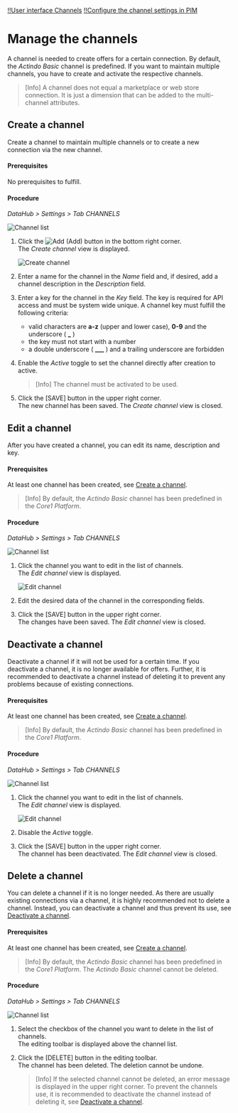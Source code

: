 [!!User interface Channels](../UserInterface/02e_Channels.md)
[!!Configure the channel settings in PIM](../../PIM/Integration/ConfigureChannels.md)

# Manage the channels

A channel is needed to create offers for a certain connection.
By default, the *Actindo Basic* channel is predefined.
If you want to maintain multiple channels, you have to create and activate the respective channels.

> [Info] A channel does not equal a marketplace or web store connection. It is just a dimension that can be added to the multi-channel attributes.

[comment]: <> (Insert link for procedure about creating a new connection when available)

## Create a channel

Create a channel to maintain multiple channels or to create a new connection via the new channel.

#### Prerequisites

No prerequisites to fulfill.

#### Procedure

*DataHub > Settings > Tab CHANNELS*

![Channel list](../../Assets/Screenshots/DataHub/Settings/Channels/ChannelList.png "[Channel list]")

1. Click the ![Add](../../Assets/Icons/Plus01.png "[Add]") (Add) button in the bottom right corner.   
    The *Create channel* view is displayed.

    ![Create channel](../../Assets/Screenshots/DataHub/Settings/Channels/CreateChannel.png "[Create channel]")

2. Enter a name for the channel in the *Name* field and, if desired, add a channel description in the  *Description* field.


3. Enter a key for the channel in the *Key* field. The key is required for API access and must be system wide unique. A channel key must fulfill the following criteria:
    - valid characters are **a-z** (upper and lower case), **0-9** and the underscore ( **_** )
    - the key must not start with a number
    - a double underscore ( **___** ) and a trailing underscore are forbidden


4. Enable the *Active* toggle to set the channel directly after creation to active.

    > [Info] The channel must be activated to be used.

5. Click the [SAVE] button in the upper right corner.   
    The new channel has been saved. The *Create channel* view is closed.  



## Edit a channel

After you have created a channel, you can edit its name, description and key.

#### Prerequisites

At least one channel has been created, see [Create a channel](#create-a-channel).

> [Info] By default, the *Actindo Basic* channel has been predefined in the *Core1 Platform*.

#### Procedure

*DataHub > Settings > Tab CHANNELS*

![Channel list](../../Assets/Screenshots/DataHub/Settings/Channels/ChannelList.png "[Channel list]")

1. Click the channel you want to edit in the list of channels.   
    The *Edit channel* view is displayed.

    ![Edit channel](../../Assets/Screenshots/DataHub/Settings/Channels/EditChannel.png "[Edit channel]")

2. Edit the desired data of the channel in the corresponding fields.

3. Click the [SAVE] button in the upper right corner.   
    The changes have been saved. The *Edit channel* view is closed.  



## Deactivate a channel

Deactivate a channel if it will not be used for a certain time.
If you deactivate a channel, it is no longer available for offers.
Further, it is recommended to deactivate a channel instead of deleting it to prevent any problems because of existing connections.

#### Prerequisites

At least one channel has been created, see [Create a channel](#create-a-channel).

> [Info] By default, the *Actindo Basic* channel has been predefined in the *Core1 Platform*.

#### Procedure

*DataHub > Settings > Tab CHANNELS*

![Channel list](../../Assets/Screenshots/DataHub/Settings/Channels/ChannelList.png "[Channel list]")

1. Click the channel you want to edit in the list of channels.   
    The *Edit channel* view is displayed.

    ![Edit channel](../../Assets/Screenshots/DataHub/Settings/Channels/EditChannel.png "[Edit channel]")

2. Disable the *Active* toggle.

3. Click the [SAVE] button in the upper right corner.   
    The channel has been deactivated. The *Edit channel* view is closed.



## Delete a channel

You can delete a channel if it is no longer needed. As there are usually existing connections via a channel, it is highly recommended not to delete a channel. Instead, you can deactivate a channel and thus prevent its use, see [Deactivate a channel](#deactivate-a-channel).

#### Prerequisites

At least one channel has been created, see [Create a channel](#create-a-channel).

> [Info] By default, the *Actindo Basic* channel has been predefined in the *Core1 Platform*. The *Actindo Basic* channel cannot be deleted.

#### Procedure

*DataHub > Settings > Tab CHANNELS*

![Channel list](../../Assets/Screenshots/DataHub/Settings/Channels/ChannelList.png "[Channel list]")

1. Select the checkbox of the channel you want to delete in the list of channels.    
    The editing toolbar is displayed above the channel list.

2. Click the [DELETE] button in the editing toolbar.  
    The channel has been deleted. The deletion cannot be undone.

    > [Info] If the selected channel cannot be deleted, an error message is displayed in the upper right corner. To prevent the channels use, it is recommended to deactivate the channel instead of deleting it, see [Deactivate a channel](#deactivate-a-channel).
